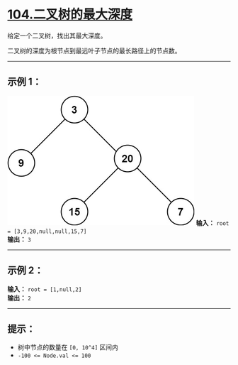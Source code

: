 # [104.二叉树的最大深度](https://leetcode.cn/problems/maximum-depth-of-binary-tree/description)

给定一个二叉树，找出其最大深度。

二叉树的深度为根节点到最远叶子节点的最长路径上的节点数。

---

## 示例 1：

![示例1](../images/104.二叉树的最大深度.jpg)
**输入：** `root = [3,9,20,null,null,15,7]`  
**输出：** `3`

---

## 示例 2：

**输入：** `root = [1,null,2]`  
**输出：** `2`

---

## 提示：

- 树中节点的数量在 `[0, 10^4]` 区间内
- `-100 <= Node.val <= 100` 